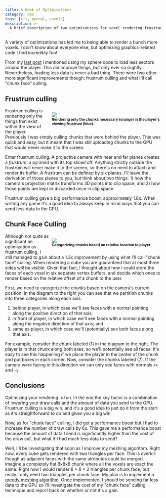 ```yaml
---
title: A Week of Optimizations
category: dev
tags: [c++, opengl, voxels]
description: >-
  A brief description of two optimizations for voxel rendering frustrum culling and chunk face culling.
---
```


A variety of optimizations has led me to being able to render a bunch more voxels. I don't know
about everyone else, but optimizing graphics-related code I find incredibly fun!

From my [last post](/blog/2014-07-26-seeing-spheres) I mentioned using my sphere code to load less
sectors around the player. This did improve things, but only ever so slightly. Nevertheless, loading
less data is never a bad thing. There were two other more significant improvements though: frustrum
culling and what I'll call "chunk face" culling.

## Frustrum culling

<p style="float: right; margin-left: 10px; width: 353px; line-height: 100%;">
  <img src="https://docs.google.com/drawings/d/1XlMlgGT2NN3MeqEwtCmVlJ6QLqGyOuQ6t1hne5_WJo4/pub?w=353&amp;h=294">
  <br/>
  <strong><small>Rendering only the chunks necessary (orange) in the player's viewing frustrum (blue).</small></strong>
</p>

Frustrum culling is rendering only the things that exist within the view of the player. Previously I
was simply culling chunks that were behind the player. This was quick and easy, but it meant that I
was still uploading chunks to the GPU that would never make it to the screen.

Enter frustrum culling. A projective camera with near and far planes creates a <em>frustrum</em>, a
pyramid with its top sliced off. Anything strictly outside the frustrum will never make it to the
screen, so there's no need to attach and render its buffer. A frustrum can be defined by six planes.
I'll leave the derivation of those planes to you, but think about two things: 1) how the camera's
projection matrix transforms 3D points into clip space, and 2) how those points are kept or
discarded once in clip space.

Frustrum culling gave a big performance boost, approximately 1.8x. When writing any game it's a good
idea to always keep in mind ways that you can send less data to the GPU.

## Chunk Face Culling

<p style="float: right; margin-left: 10px; width: 353px; line-height: 100%;">
  <img src="https://docs.google.com/drawings/d/1-ZTXzb6-gV5Kw30Ka50QQZm1_0wI0tvAnZil9yzgGu4/pub?w=353&amp;h=294">
  <br/>
  <strong><small>Categorizing chunks based on relative location to player</small></strong>
</p>

Although not quite as significant an optimization as frustrum culling, I still managed to gain about
a 1.3x improvement by using what I'll call "chunk face" culling. When rendering a cube you are
guaranteed that at most three sides will be visible. Given that fact, I thought about how I could
store the faces of each voxel in six separate vertex buffers, and decide which ones to render based
on the relative offset of a chunk to the user.

First, we need to categorize the chunks based on the camera's current position. In the diagram to
the right you can see that we partition chunks into three categories along each axis:

1. behind player, in which case we'll see faces with a normal pointing along the positive direction
   of that axis;
2. in front of player, in which case we'll see faces with a normal pointing along the negative
   direction of that axis; and
3. same as player, in which case we'll (potentially) see both faces along that axis.

For example, consider the chunk labeled (1) in the diagram to the right. The player is in that chunk
along both axes, so we'll potentially see all faces. It's easy to see this happening if we place the
player in the center of the chunk and put boxes in each corner. Now, consider the chunks labeled
(7). If the camera were facing in this direction we can only see faces with normals `+x` and `-y`.

## Conclusions

Optimizing your rendering is fun. In the end the key factor is a combination of lowering your draw
calls and the amount of data you send to the GPU. Frustrum culling is a big win, and it's a good
idea to just do it from the start as it's straightforward to do and gives you a big win.

Now, as for "chunk face" culling, I did get a performance boost but I had to increase the number of
draw calls by 6x. This gave me a performance boost because the amount of data I send is
significantly higher than the cost of the draw call, but what if I had much less data to send?

Well, I'll be investigating that soon as I improve my meshing algorithm. Right now, every cube gets
rendered with two triangles per face. This is overkill though as adjacent faces with the same
attributes could be merged. Imagine a completely flat 8x8x8 chunk where all the voxels are exact the
same. Right now I would render 8 &times; 8 &times; 2 triangles per chunk face, but really I only
need two triangles per chunk face. My plan is to implement a
[greedy meshing algorithm](https://0fps.net/2012/06/30/meshing-in-a-minecraft-game/). Once
implemented, I should be sending far less data to the GPU so I'll investigate the cost of my "chunk
face" culling technique and report back on whether or not it's a gain.
